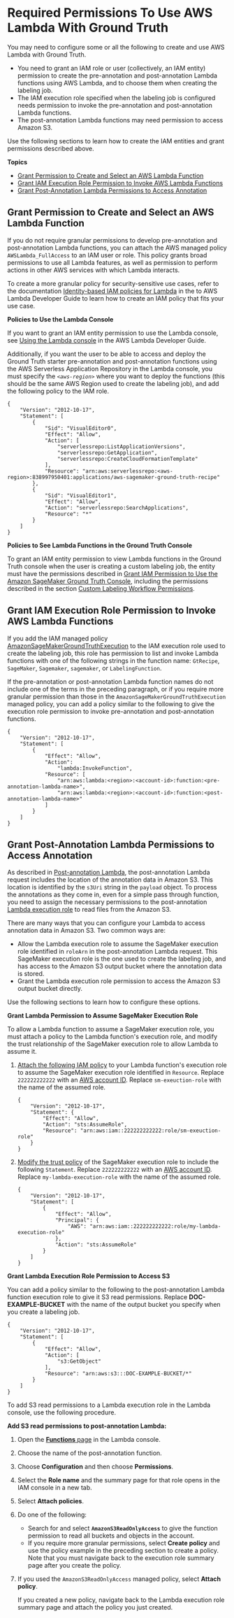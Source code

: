 # Required Permissions To Use AWS Lambda With Ground Truth<a name="sms-custom-templates-step3-lambda-permissions"></a>

You may need to configure some or all the following to create and use AWS Lambda with Ground Truth\. 
+ You need to grant an IAM role or user \(collectively, an IAM entity\) permission to create the pre\-annotation and post\-annotation Lambda functions using AWS Lambda, and to choose them when creating the labeling job\. 
+ The IAM execution role specified when the labeling job is configured needs permission to invoke the pre\-annotation and post\-annotation Lambda functions\. 
+ The post\-annotation Lambda functions may need permission to access Amazon S3\.

Use the following sections to learn how to create the IAM entities and grant permissions described above\.

**Topics**
+ [Grant Permission to Create and Select an AWS Lambda Function](#sms-custom-templates-step3-postlambda-create-perms)
+ [Grant IAM Execution Role Permission to Invoke AWS Lambda Functions](#sms-custom-templates-step3-postlambda-execution-role-perms)
+ [Grant Post\-Annotation Lambda Permissions to Access Annotation](#sms-custom-templates-step3-postlambda-perms)

## Grant Permission to Create and Select an AWS Lambda Function<a name="sms-custom-templates-step3-postlambda-create-perms"></a>

If you do not require granular permissions to develop pre\-annotation and post\-annotation Lambda functions, you can attach the AWS managed policy `AWSLambda_FullAccess` to an IAM user or role\. This policy grants broad permissions to use all Lambda features, as well as permission to perform actions in other AWS services with which Lambda interacts\.

To create a more granular policy for security\-sensitive use cases, refer to the documentation [Identity\-based IAM policies for Lambda](https://docs.aws.amazon.com/lambda/latest/dg/access-control-identity-based.html) in the to AWS Lambda Developer Guide to learn how to create an IAM policy that fits your use case\. 

**Policies to Use the Lambda Console**

If you want to grant an IAM entity permission to use the Lambda console, see [Using the Lambda console](https://docs.aws.amazon.com/lambda/latest/dg/security_iam_id-based-policy-examples.html#security_iam_id-based-policy-examples-console) in the AWS Lambda Developer Guide\.

Additionally, if you want the user to be able to access and deploy the Ground Truth starter pre\-annotation and post\-annotation functions using the AWS Serverless Application Repository in the Lambda console, you must specify the *`<aws-region>`* where you want to deploy the functions \(this should be the same AWS Region used to create the labeling job\), and add the following policy to the IAM role\.

```
{
    "Version": "2012-10-17",
    "Statement": [
        {
            "Sid": "VisualEditor0",
            "Effect": "Allow",
            "Action": [
                "serverlessrepo:ListApplicationVersions",
                "serverlessrepo:GetApplication",
                "serverlessrepo:CreateCloudFormationTemplate"
            ],
            "Resource": "arn:aws:serverlessrepo:<aws-region>:838997950401:applications/aws-sagemaker-ground-truth-recipe"
        },
        {
            "Sid": "VisualEditor1",
            "Effect": "Allow",
            "Action": "serverlessrepo:SearchApplications",
            "Resource": "*"
        }
    ]
}
```

**Policies to See Lambda Functions in the Ground Truth Console**

To grant an IAM entity permission to view Lambda functions in the Ground Truth console when the user is creating a custom labeling job, the entity must have the permissions described in [Grant IAM Permission to Use the Amazon SageMaker Ground Truth Console](sms-security-permission-console-access.md), including the permissions described in the section [Custom Labeling Workflow Permissions](sms-security-permission-console-access.md#sms-security-permissions-custom-workflow)\.

## Grant IAM Execution Role Permission to Invoke AWS Lambda Functions<a name="sms-custom-templates-step3-postlambda-execution-role-perms"></a>

If you add the IAM managed policy [AmazonSageMakerGroundTruthExecution](https://console.aws.amazon.com/iam/home?#/policies/arn:aws:iam::aws:policy/AmazonSageMakerGroundTruthExecution) to the IAM execution role used to create the labeling job, this role has permission to list and invoke Lambda functions with one of the following strings in the function name: `GtRecipe`, `SageMaker`, `Sagemaker`, `sagemaker`, or `LabelingFunction`\. 

If the pre\-annotation or post\-annotation Lambda function names do not include one of the terms in the preceding paragraph, or if you require more granular permission than those in the `AmazonSageMakerGroundTruthExecution` managed policy, you can add a policy similar to the following to give the execution role permission to invoke pre\-annotation and post\-annotation functions\.

```
{
    "Version": "2012-10-17",
    "Statement": [
        {
            "Effect": "Allow",
            "Action": 
                "lambda:InvokeFunction",
            "Resource": [
                "arn:aws:lambda:<region>:<account-id>:function:<pre-annotation-lambda-name>",
                "arn:aws:lambda:<region>:<account-id>:function:<post-annotation-lambda-name>"
            ]
        }
    ]
}
```

## Grant Post\-Annotation Lambda Permissions to Access Annotation<a name="sms-custom-templates-step3-postlambda-perms"></a>

As described in [Post\-annotation Lambda](sms-custom-templates-step3-lambda-requirements.md#sms-custom-templates-step3-postlambda), the post\-annotation Lambda request includes the location of the annotation data in Amazon S3\. This location is identified by the `s3Uri` string in the `payload` object\. To process the annotations as they come in, even for a simple pass through function, you need to assign the necessary permissions to the post\-annotation [Lambda execution role](https://docs.aws.amazon.com/lambda/latest/dg/lambda-intro-execution-role.html) to read files from the Amazon S3\.

There are many ways that you can configure your Lambda to access annotation data in Amazon S3\. Two common ways are:
+ Allow the Lambda execution role to assume the SageMaker execution role identified in `roleArn` in the post\-annotation Lambda request\. This SageMaker execution role is the one used to create the labeling job, and has access to the Amazon S3 output bucket where the annotation data is stored\.
+ Grant the Lambda execution role permission to access the Amazon S3 output bucket directly\.

Use the following sections to learn how to configure these options\. 

**Grant Lambda Permission to Assume SageMaker Execution Role**

To allow a Lambda function to assume a SageMaker execution role, you must attach a policy to the Lambda function's execution role, and modify the trust relationship of the SageMaker execution role to allow Lambda to assume it\.

1. [Attach the following IAM policy](https://docs.aws.amazon.com/IAM/latest/UserGuide/access_policies_manage-attach-detach.html) to your Lambda function's execution role to assume the SageMaker execution role identified in `Resource`\. Replace `222222222222` with an [AWS account ID](https://docs.aws.amazon.com/general/latest/gr/acct-identifiers.html)\. Replace `sm-exeuction-role` with the name of the assumed role\.

   ```
   {
       "Version": "2012-10-17",
       "Statement": {
           "Effect": "Allow",
           "Action": "sts:AssumeRole",
           "Resource": "arn:aws:iam::222222222222:role/sm-exeuction-role"
       }
   }
   ```

1. [Modify the trust policy](https://docs.aws.amazon.com/IAM/latest/UserGuide/roles-managingrole-editing-console.html#roles-managingrole_edit-trust-policy) of the SageMaker execution role to include the following `Statement`\. Replace `222222222222` with an [AWS account ID](https://docs.aws.amazon.com/general/latest/gr/acct-identifiers.html)\. Replace `my-lambda-execution-role` with the name of the assumed role\.

   ```
   {
       "Version": "2012-10-17",
       "Statement": [
           {
               "Effect": "Allow",
               "Principal": {
                   "AWS": "arn:aws:iam::222222222222:role/my-lambda-execution-role"
               },
               "Action": "sts:AssumeRole"
           }
       ]
   }
   ```

**Grant Lambda Execution Role Permission to Access S3**

You can add a policy similar to the following to the post\-annotation Lambda function execution role to give it S3 read permissions\. Replace **DOC\-EXAMPLE\-BUCKET** with the name of the output bucket you specify when you create a labeling job\.

```
{
    "Version": "2012-10-17",
    "Statement": [
        {
            "Effect": "Allow",
            "Action": [
                "s3:GetObject"
            ],
            "Resource": "arn:aws:s3:::DOC-EXAMPLE-BUCKET/*"
        }
    ]
}
```

To add S3 read permissions to a Lambda execution role in the Lambda console, use the following procedure\. 

**Add S3 read permissions to post\-annotation Lambda:**

1. Open the [**Functions** page](https://console.aws.amazon.com/lambda/home#/functions) in the Lambda console\.

1. Choose the name of the post\-annotation function\.

1. Choose **Configuration** and then choose **Permissions**\.

1. Select the **Role name** and the summary page for that role opens in the IAM console in a new tab\. 

1. Select **Attach policies**\.

1. Do one of the following:
   + Search for and select **`AmazonS3ReadOnlyAccess`** to give the function permission to read all buckets and objects in the account\. 
   + If you require more granular permissions, select **Create policy** and use the policy example in the preceding section to create a policy\. Note that you must navigate back to the execution role summary page after you create the policy\.

1. If you used the `AmazonS3ReadOnlyAccess` managed policy, select **Attach policy**\. 

   If you created a new policy, navigate back to the Lambda execution role summary page and attach the policy you just created\.